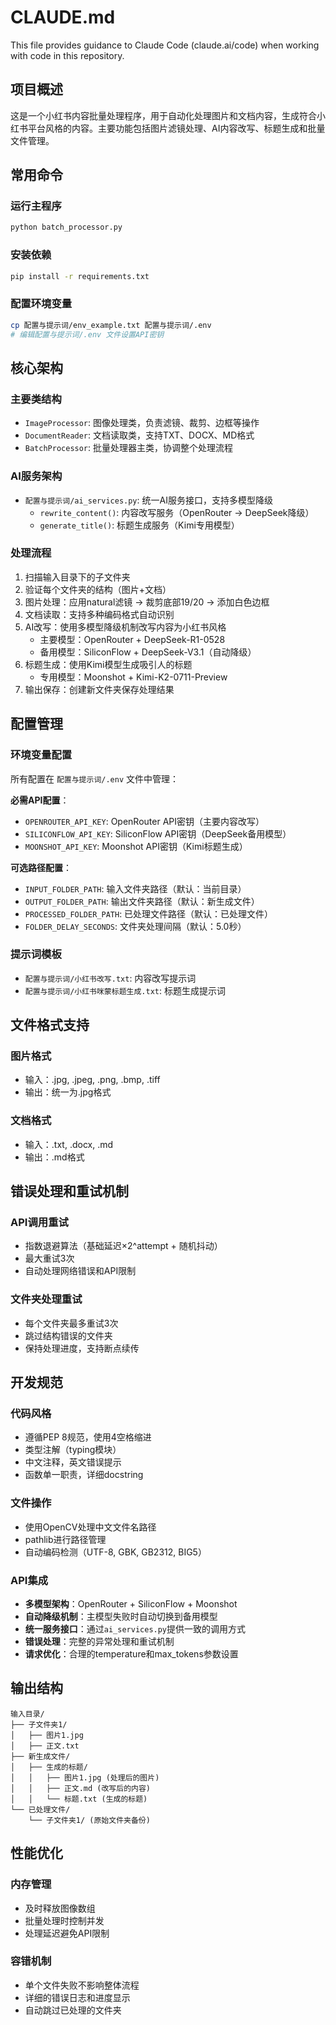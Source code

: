 # CLAUDE.md

This file provides guidance to Claude Code (claude.ai/code) when working with code in this repository.

## 项目概述

这是一个小红书内容批量处理程序，用于自动化处理图片和文档内容，生成符合小红书平台风格的内容。主要功能包括图片滤镜处理、AI内容改写、标题生成和批量文件管理。

## 常用命令

### 运行主程序
```bash
python batch_processor.py
```

### 安装依赖
```bash
pip install -r requirements.txt
```

### 配置环境变量
```bash
cp 配置与提示词/env_example.txt 配置与提示词/.env
# 编辑配置与提示词/.env 文件设置API密钥
```

## 核心架构

### 主要类结构
- `ImageProcessor`: 图像处理类，负责滤镜、裁剪、边框等操作
- `DocumentReader`: 文档读取类，支持TXT、DOCX、MD格式
- `BatchProcessor`: 批量处理器主类，协调整个处理流程

### AI服务架构
- `配置与提示词/ai_services.py`: 统一AI服务接口，支持多模型降级
  - `rewrite_content()`: 内容改写服务（OpenRouter → DeepSeek降级）
  - `generate_title()`: 标题生成服务（Kimi专用模型）

### 处理流程
1. 扫描输入目录下的子文件夹
2. 验证每个文件夹的结构（图片+文档）
3. 图片处理：应用natural滤镜 → 裁剪底部19/20 → 添加白色边框
4. 文档读取：支持多种编码格式自动识别
5. AI改写：使用多模型降级机制改写内容为小红书风格
   - 主要模型：OpenRouter + DeepSeek-R1-0528
   - 备用模型：SiliconFlow + DeepSeek-V3.1（自动降级）
6. 标题生成：使用Kimi模型生成吸引人的标题
   - 专用模型：Moonshot + Kimi-K2-0711-Preview
7. 输出保存：创建新文件夹保存处理结果

## 配置管理

### 环境变量配置
所有配置在 `配置与提示词/.env` 文件中管理：

**必需API配置**：
- `OPENROUTER_API_KEY`: OpenRouter API密钥（主要内容改写）
- `SILICONFLOW_API_KEY`: SiliconFlow API密钥（DeepSeek备用模型）
- `MOONSHOT_API_KEY`: Moonshot API密钥（Kimi标题生成）

**可选路径配置**：
- `INPUT_FOLDER_PATH`: 输入文件夹路径（默认：当前目录）
- `OUTPUT_FOLDER_PATH`: 输出文件夹路径（默认：新生成文件）
- `PROCESSED_FOLDER_PATH`: 已处理文件路径（默认：已处理文件）
- `FOLDER_DELAY_SECONDS`: 文件夹处理间隔（默认：5.0秒）

### 提示词模板
- `配置与提示词/小红书改写.txt`: 内容改写提示词
- `配置与提示词/小红书咪蒙标题生成.txt`: 标题生成提示词

## 文件格式支持

### 图片格式
- 输入：.jpg, .jpeg, .png, .bmp, .tiff
- 输出：统一为.jpg格式

### 文档格式
- 输入：.txt, .docx, .md
- 输出：.md格式

## 错误处理和重试机制

### API调用重试
- 指数退避算法（基础延迟×2^attempt + 随机抖动）
- 最大重试3次
- 自动处理网络错误和API限制

### 文件夹处理重试
- 每个文件夹最多重试3次
- 跳过结构错误的文件夹
- 保持处理进度，支持断点续传

## 开发规范

### 代码风格
- 遵循PEP 8规范，使用4空格缩进
- 类型注解（typing模块）
- 中文注释，英文错误提示
- 函数单一职责，详细docstring

### 文件操作
- 使用OpenCV处理中文文件名路径
- pathlib进行路径管理
- 自动编码检测（UTF-8, GBK, GB2312, BIG5）

### API集成
- **多模型架构**：OpenRouter + SiliconFlow + Moonshot
- **自动降级机制**：主模型失败时自动切换到备用模型
- **统一服务接口**：通过`ai_services.py`提供一致的调用方式
- **错误处理**：完整的异常处理和重试机制
- **请求优化**：合理的temperature和max_tokens参数设置

## 输出结构

```
输入目录/
├── 子文件夹1/
│   ├── 图片1.jpg
│   ├── 正文.txt
├── 新生成文件/
│   ├── 生成的标题/
│   │   ├── 图片1.jpg (处理后的图片)
│   │   ├── 正文.md (改写后的内容)
│   │   └── 标题.txt (生成的标题)
└── 已处理文件/
    └── 子文件夹1/ (原始文件夹备份)
```

## 性能优化

### 内存管理
- 及时释放图像数组
- 批量处理时控制并发
- 处理延迟避免API限制

### 容错机制
- 单个文件失败不影响整体流程
- 详细的错误日志和进度显示
- 自动跳过已处理的文件夹